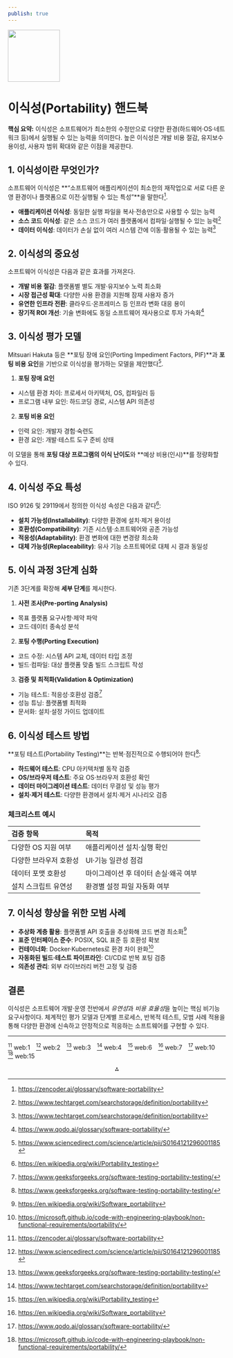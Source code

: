 ```yaml
---
publish: true
---
```


<img src="https://r2cdn.perplexity.ai/pplx-full-logo-primary-dark%402x.png" class="logo" width="120"/>

# 이식성(Portability) 핸드북

**핵심 요약:**
이식성은 소프트웨어가 최소한의 수정만으로 다양한 환경(하드웨어·OS·네트워크 등)에서 실행될 수 있는 능력을 의미한다. 높은 이식성은 개발 비용 절감, 유지보수 용이성, 사용자 범위 확대와 같은 이점을 제공한다.

## 1. 이식성이란 무엇인가?

소프트웨어 이식성은 **“소프트웨어 애플리케이션이 최소한의 재작업으로 서로 다른 운영 환경이나 플랫폼으로 이전·실행될 수 있는 특성”**을 말한다[^1].

- **애플리케이션 이식성**: 동일한 실행 파일을 복사·전송만으로 사용할 수 있는 능력
- **소스 코드 이식성**: 같은 소스 코드가 여러 플랫폼에서 컴파일·실행될 수 있는 능력[^2]
- **데이터 이식성**: 데이터가 손실 없이 여러 시스템 간에 이동·활용될 수 있는 능력[^2]


## 2. 이식성의 중요성

소프트웨어 이식성은 다음과 같은 효과를 가져온다.

- **개발 비용 절감**: 플랫폼별 별도 개발·유지보수 노력 최소화
- **시장 접근성 확대**: 다양한 사용 환경을 지원해 잠재 사용자 증가
- **유연한 인프라 전환**: 클라우드·온프레미스 등 인프라 변화 대응 용이
- **장기적 ROI 개선**: 기술 변화에도 동일 소프트웨어 재사용으로 투자 가속화[^3]


## 3. 이식성 평가 모델

Mitsuari Hakuta 등은 **포팅 장애 요인(Porting Impediment Factors, PIF)**과 **포팅 비용 요인**을 기반으로 이식성을 평가하는 모델을 제안했다[^4].

1) **포팅 장애 요인**

- 시스템 환경 차이: 프로세서 아키텍처, OS, 컴파일러 등
- 프로그램 내부 요인: 하드코딩 경로, 시스템 API 의존성

2) **포팅 비용 요인**

- 인력 요인: 개발자 경험·숙련도
- 환경 요인: 개발·테스트 도구 준비 상태

이 모델을 통해 **포팅 대상 프로그램의 이식 난이도**와 **예상 비용(인시)**를 정량화할 수 있다.

## 4. 이식성 주요 특성

ISO 9126 및 29119에서 정의한 이식성 속성은 다음과 같다[^5]:

- **설치 가능성(Installability)**: 다양한 환경에 설치·제거 용이성
- **호환성(Compatibility)**: 기존 시스템·소프트웨어와 공존 가능성
- **적응성(Adaptability)**: 환경 변화에 대한 변경량 최소화
- **대체 가능성(Replaceability)**: 유사 기능 소프트웨어로 대체 시 결과 동일성


## 5. 이식 과정 3단계 심화

기존 3단계를 확장해 **세부 단계**를 제시한다.

1) **사전 조사(Pre-porting Analysis)**

- 목표 플랫폼 요구사항·제약 파악
- 코드·데이터 종속성 분석

2) **포팅 수행(Porting Execution)**

- 코드 수정: 시스템 API 교체, 데이터 타입 조정
- 빌드·컴파일: 대상 플랫폼 맞춤 빌드 스크립트 작성

3) **검증 및 최적화(Validation \& Optimization)**

- 기능 테스트: 적응성·호환성 검증[^6]
- 성능 튜닝: 플랫폼별 최적화
- 문서화: 설치·설정 가이드 업데이트


## 6. 이식성 테스트 방법

**포팅 테스트(Portability Testing)**는 반복·점진적으로 수행되어야 한다[^6]:

- **하드웨어 테스트**: CPU 아키텍처별 동작 검증
- **OS/브라우저 테스트**: 주요 OS·브라우저 호환성 확인
- **데이터 마이그레이션 테스트**: 데이터 무결성 및 성능 평가
- **설치·제거 테스트**: 다양한 환경에서 설치·제거 시나리오 검증


### 체크리스트 예시

| 검증 항목 | 목적 |
| :-- | :-- |
| 다양한 OS 지원 여부 | 애플리케이션 설치·실행 확인 |
| 다양한 브라우저 호환성 | UI·기능 일관성 점검 |
| 데이터 포맷 호환성 | 마이그레이션 후 데이터 손실·왜곡 여부 |
| 설치 스크립트 유연성 | 환경별 설정 파일 자동화 여부 |

## 7. 이식성 향상을 위한 모범 사례

- **추상화 계층 활용**: 플랫폼별 API 호출을 추상화해 코드 변경 최소화[^7]
- **표준 인터페이스 준수**: POSIX, SQL 표준 등 호환성 확보
- **컨테이너화**: Docker·Kubernetes로 환경 차이 완화[^8]
- **자동화된 빌드·테스트 파이프라인**: CI/CD로 반복 포팅 검증
- **의존성 관리**: 외부 라이브러리 버전 고정 및 검증


## 결론

이식성은 소프트웨어 개발·운영 전반에서 *유연성*과 *비용 효율성*을 높이는 핵심 비기능 요구사항이다. 체계적인 평가 모델과 단계별 프로세스, 반복적 테스트, 모범 사례 적용을 통해 다양한 환경에 신속하고 안정적으로 적응하는 소프트웨어를 구현할 수 있다.

---

[^1] web:1 [^4] web:2 [^6] web:3 [^2] web:4 [^5] web:6 [^7] web:7 [^3] web:10 [^8] web:15

<div style="text-align: center">⁂</div>

[^1]: https://zencoder.ai/glossary/software-portability

[^2]: https://www.techtarget.com/searchstorage/definition/portability

[^3]: https://www.qodo.ai/glossary/software-portability/

[^4]: https://www.sciencedirect.com/science/article/pii/S0164121296001185

[^5]: https://en.wikipedia.org/wiki/Portability_testing

[^6]: https://www.geeksforgeeks.org/software-testing-portability-testing/

[^7]: https://en.wikipedia.org/wiki/Software_portability

[^8]: https://microsoft.github.io/code-with-engineering-playbook/non-functional-requirements/portability/

[^9]: https://www.kiuwan.com/blog/what-is-code-portability/

[^10]: https://en.wikipedia.org/wiki/Porting

[^11]: https://www.softwaretestinghelp.com/what-is-portability-testing/

[^12]: https://www.uni-bamberg.de/en/pi/research/software-projects/portability-metrics/

[^13]: https://betterqa.co/software-testing-services/portability-testing/

[^14]: https://developerexperience.io/articles/software-portability

[^15]: https://testsigma.com/blog/portability-testing/

[^16]: https://www.softwaretestingmaterial.com/portability-testing/

[^17]: https://glossary.cncf.io/portability/

[^18]: https://www.spaceo.ca/glossary/tech-terms/what-is-portability-testing/

[^19]: https://www.computerlanguage.com/results.php?definition=software+portability

[^20]: https://tryqa.com/what-is-portability-testing-in-software/

